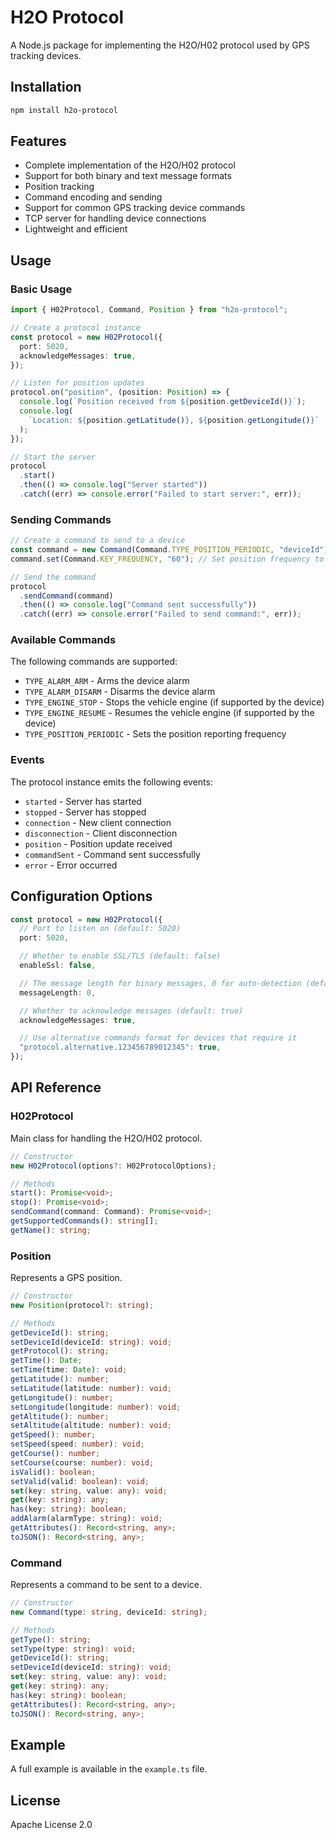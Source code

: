 # H2O Protocol

A Node.js package for implementing the H2O/H02 protocol used by GPS tracking devices.

## Installation

```bash
npm install h2o-protocol
```

## Features

- Complete implementation of the H2O/H02 protocol
- Support for both binary and text message formats
- Position tracking
- Command encoding and sending
- Support for common GPS tracking device commands
- TCP server for handling device connections
- Lightweight and efficient

## Usage

### Basic Usage

```typescript
import { H02Protocol, Command, Position } from "h2o-protocol";

// Create a protocol instance
const protocol = new H02Protocol({
  port: 5020,
  acknowledgeMessages: true,
});

// Listen for position updates
protocol.on("position", (position: Position) => {
  console.log(`Position received from ${position.getDeviceId()}`);
  console.log(
    `Location: ${position.getLatitude()}, ${position.getLongitude()}`
  );
});

// Start the server
protocol
  .start()
  .then(() => console.log("Server started"))
  .catch((err) => console.error("Failed to start server:", err));
```

### Sending Commands

```typescript
// Create a command to send to a device
const command = new Command(Command.TYPE_POSITION_PERIODIC, "deviceId");
command.set(Command.KEY_FREQUENCY, "60"); // Set position frequency to 60 seconds

// Send the command
protocol
  .sendCommand(command)
  .then(() => console.log("Command sent successfully"))
  .catch((err) => console.error("Failed to send command:", err));
```

### Available Commands

The following commands are supported:

- `TYPE_ALARM_ARM` - Arms the device alarm
- `TYPE_ALARM_DISARM` - Disarms the device alarm
- `TYPE_ENGINE_STOP` - Stops the vehicle engine (if supported by the device)
- `TYPE_ENGINE_RESUME` - Resumes the vehicle engine (if supported by the device)
- `TYPE_POSITION_PERIODIC` - Sets the position reporting frequency

### Events

The protocol instance emits the following events:

- `started` - Server has started
- `stopped` - Server has stopped
- `connection` - New client connection
- `disconnection` - Client disconnection
- `position` - Position update received
- `commandSent` - Command sent successfully
- `error` - Error occurred

## Configuration Options

```typescript
const protocol = new H02Protocol({
  // Port to listen on (default: 5020)
  port: 5020,

  // Whether to enable SSL/TLS (default: false)
  enableSsl: false,

  // The message length for binary messages, 0 for auto-detection (default: 0)
  messageLength: 0,

  // Whether to acknowledge messages (default: true)
  acknowledgeMessages: true,

  // Use alternative commands format for devices that require it
  "protocol.alternative.123456789012345": true,
});
```

## API Reference

### H02Protocol

Main class for handling the H2O/H02 protocol.

```typescript
// Constructor
new H02Protocol(options?: H02ProtocolOptions);

// Methods
start(): Promise<void>;
stop(): Promise<void>;
sendCommand(command: Command): Promise<void>;
getSupportedCommands(): string[];
getName(): string;
```

### Position

Represents a GPS position.

```typescript
// Constructor
new Position(protocol?: string);

// Methods
getDeviceId(): string;
setDeviceId(deviceId: string): void;
getProtocol(): string;
getTime(): Date;
setTime(time: Date): void;
getLatitude(): number;
setLatitude(latitude: number): void;
getLongitude(): number;
setLongitude(longitude: number): void;
getAltitude(): number;
setAltitude(altitude: number): void;
getSpeed(): number;
setSpeed(speed: number): void;
getCourse(): number;
setCourse(course: number): void;
isValid(): boolean;
setValid(valid: boolean): void;
set(key: string, value: any): void;
get(key: string): any;
has(key: string): boolean;
addAlarm(alarmType: string): void;
getAttributes(): Record<string, any>;
toJSON(): Record<string, any>;
```

### Command

Represents a command to be sent to a device.

```typescript
// Constructor
new Command(type: string, deviceId: string);

// Methods
getType(): string;
setType(type: string): void;
getDeviceId(): string;
setDeviceId(deviceId: string): void;
set(key: string, value: any): void;
get(key: string): any;
has(key: string): boolean;
getAttributes(): Record<string, any>;
toJSON(): Record<string, any>;
```

## Example

A full example is available in the `example.ts` file.

## License

Apache License 2.0

